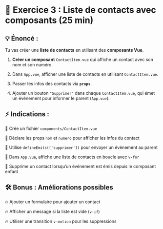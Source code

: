 # 📝 Exercice 3 : Liste de contacts avec composants (25 min)
## 💡 Énoncé :
Tu vas créer une **liste de contacts** en utilisant des **composants Vue**.

1. **Créer un composant** `ContactItem.vue` qui affiche un contact avec son nom et son numéro.

2. Dans `App.vue`, afficher une liste de contacts en utilisant `ContactItem.vue`.

3. Passer les infos des contacts via **`props`**.

4. Ajouter un bouton `"Supprimer"` dans chaque `ContactItem.vue`, qui émet un événement pour informer le parent (`App.vue`).

## ⚡ Indications :

🔹 Crée un fichier `components/ContactItem.vue`

🔹 Déclare les props `nom` et `numero` pour afficher les infos du contact

🔹 Utilise `defineEmits(['supprimer'])` pour envoyer un événement au parent

🔹 Dans `App.vue`, affiche une liste de contacts en boucle avec `v-for`

🔹 Supprime un contact lorsqu’un événement est émis depuis le composant enfant

## 🛠 Bonus : Améliorations possibles

🔥 Ajouter un formulaire pour ajouter un contact

🔥 Afficher un message si la liste est vide (`v-if`)

🔥 Utiliser une transition `v-motion` pour les suppressions